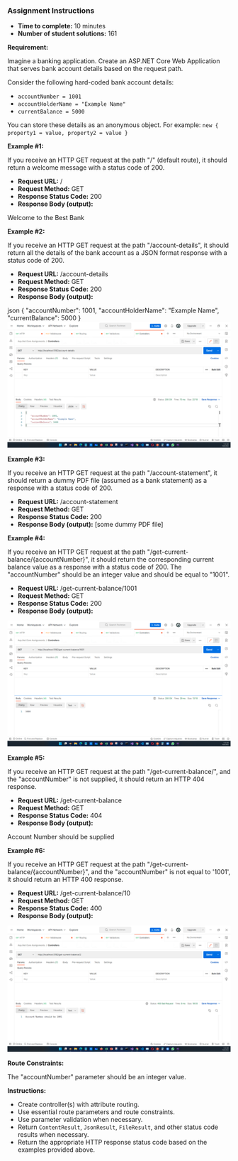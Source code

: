 ﻿### Assignment Instructions

- **Time to complete:** 10 minutes
- **Number of student solutions:** 161

**Requirement:**

Imagine a banking application. Create an ASP.NET Core Web Application that serves bank account details based on the
request path.

Consider the following hard-coded bank account details:

- `accountNumber = 1001`
- `accountHolderName = "Example Name"`
- `currentBalance = 5000`

You can store these details as an anonymous object. For example: `new { property1 = value, property2 = value }`

**Example #1:**

If you receive an HTTP GET request at the path "/" (default route), it should return a welcome message with a status
code of 200.

- **Request URL:** /
- **Request Method:** GET
- **Response Status Code:** 200
- **Response Body (output):**

Welcome to the Best Bank

**Example #2:**

If you receive an HTTP GET request at the path "/account-details", it should return all the details of the bank account
as a JSON format response with a status code of 200.

- **Request URL:** /account-details
- **Request Method:** GET
- **Response Status Code:** 200
- **Response Body (output):**

json
{
"accountNumber": 1001,
"accountHolderName": "Example Name",
"currentBalance": 5000
}
![sample3.png](wwwroot%2Fsample3.png)

**Example #3:**

If you receive an HTTP GET request at the path "/account-statement", it should return a dummy PDF file (assumed as a
bank statement) as a response with a status code of 200.

- **Request URL:** /account-statement
- **Request Method:** GET
- **Response Status Code:** 200
- **Response Body (output):**
  [some dummy PDF file]

**Example #4:**

If you receive an HTTP GET request at the path "/get-current-balance/{accountNumber}", it should return the
corresponding current balance value as a response with a status code of 200. The "accountNumber" should be an integer
value and should be equal to "1001".

- **Request URL:** /get-current-balance/1001
- **Request Method:** GET
- **Response Status Code:** 200
- **Response Body (output):**

![sample 4.png](wwwroot%2Fsample%204.png)

**Example #5:**

If you receive an HTTP GET request at the path "/get-current-balance/", and the "accountNumber" is not supplied, it
should return an HTTP 404 response.

- **Request URL:** /get-current-balance
- **Request Method:** GET
- **Response Status Code:** 404
- **Response Body (output):**

Account Number should be supplied

**Example #6:**

If you receive an HTTP GET request at the path "/get-current-balance/{accountNumber}", and the "accountNumber" is not
equal to '1001', it should return an HTTP 400 response.

- **Request URL:** /get-current-balance/10
- **Request Method:** GET
- **Response Status Code:** 400
- **Response Body (output):**

![sample 5.png](wwwroot%2Fsample%205.png)

**Route Constraints:**

The "accountNumber" parameter should be an integer value.

**Instructions:**

- Create controller(s) with attribute routing.
- Use essential route parameters and route constraints.
- Use parameter validation when necessary.
- Return `ContentResult`, `JsonResult`, `FileResult`, and other status code results when necessary.
- Return the appropriate HTTP response status code based on the examples provided above.
